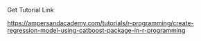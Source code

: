 Get Tutorial Link

https://ampersandacademy.com/tutorials/r-programming/create-regression-model-using-catboost-package-in-r-programming
